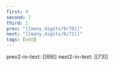 ```yaml
---
first: 9
second: 7
third: 1
prev: "[[many_digits/9/70]]"
next: "[[many_digits/9/72]]"
tags: [odd]
---
```

prev2-in-text: [[69]]
next2-in-text: [[73]]
